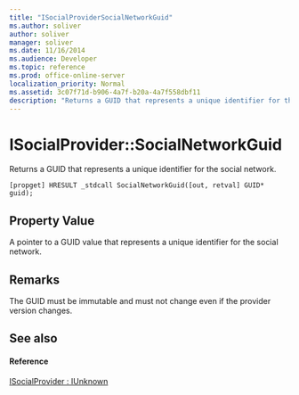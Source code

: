 ```yaml
---
title: "ISocialProviderSocialNetworkGuid"
ms.author: soliver
author: soliver
manager: soliver
ms.date: 11/16/2014
ms.audience: Developer
ms.topic: reference
ms.prod: office-online-server
localization_priority: Normal
ms.assetid: 3c07f71d-b906-4a7f-b20a-4a7f558dbf11
description: "Returns a GUID that represents a unique identifier for the social network."
---
```


# ISocialProvider::SocialNetworkGuid

Returns a GUID that represents a unique identifier for the social network.
  
```
[propget] HRESULT _stdcall SocialNetworkGuid([out, retval] GUID* guid);
```

## Property Value

A pointer to a GUID value that represents a unique identifier for the social network.
  
## Remarks

The GUID must be immutable and must not change even if the provider version changes.
  
## See also

#### Reference

[ISocialProvider : IUnknown](isocialprovideriunknown.md)

